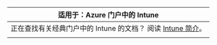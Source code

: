 |                                                           适用于：Azure 门户中的 Intune                                                            |
|-------------------------------------------------------------------------------------------------------------------------------------------------------------|
| 正在查找有关经典门户中的 Intune 的文档？ 阅读 [Intune 简介](/intune/introduction-intune?toc=/intune-classic/toc.json)。 |
|                                                                                                                                                             |

